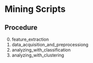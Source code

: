 Mining Scripts
======

Procedure
------
0. feature_extraction
1. data_acquisition_and_preprocessiong
2. analyzing_with_classification
3. analyzing_with_clustering
